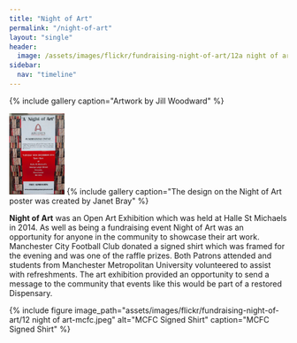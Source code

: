 ```yaml
---
title: "Night of Art"
permalink: "/night-of-art"
layout: "single"
header:
  image: /assets/images/flickr/fundraising-night-of-art/12a night of art.jpeg
sidebar:
  nav: "timeline"
---
```

{% include gallery caption="Artwork by Jill Woodward" %}

<img src="/assets/images/flickr/fundraising-night-of-art/invitation.jpg" width="100">
{% include gallery caption="The design on the Night of Art poster was created by Janet Bray" %}

**Night of Art** was an Open Art Exhibition which was held at Halle St Michaels in 2014.  As well as being a fundraising event Night of Art was an opportunity for anyone in the community to showcase their art work.  Manchester City Football Club donated a signed shirt which was framed for the evening and was one of the raffle prizes.  Both Patrons attended and students from Manchester Metropolitan University volunteered to assist with refreshments.  The art exhibition provided an opportunity to send a message to the community that events like this would be part of a restored Dispensary.

{% include figure image_path="assets/images/flickr/fundraising-night-of-art/12 night of art-mcfc.jpeg" alt="MCFC Signed Shirt" caption="MCFC Signed Shirt" %}
